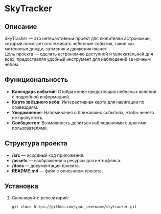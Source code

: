 # SkyTracker

## Описание
SkyTracker — это интерактивный проект для любителей астрономии, который помогает отслеживать небесные события, такие как метеорные дожди, затмения и движения планет.  
Цель проекта — сделать астрономию доступной и увлекательной для всех, предоставляя удобный инструмент для наблюдений за ночным небом.

## Функциональность
- **Календарь событий**: Отображение предстоящих небесных явлений с подробной информацией.
- **Карта звёздного неба**: Интерактивная карта для навигации по созвездиям.
- **Уведомления**: Напоминания о ближайших событиях, чтобы ничего не пропустить.
- **Сообщество**: Возможность делиться наблюдениями с другими пользователями.

## Структура проекта
- **/src** — исходный код приложения.
- **/assets** — изображения и ресурсы для интерфейса.
- **/docs** — документация проекта.
- **README.md** — файл с описанием проекта.

## Установка
1. Склонируйте репозиторий:
   ```bash
   git clone https://github.com/your_username/skytracker.git
